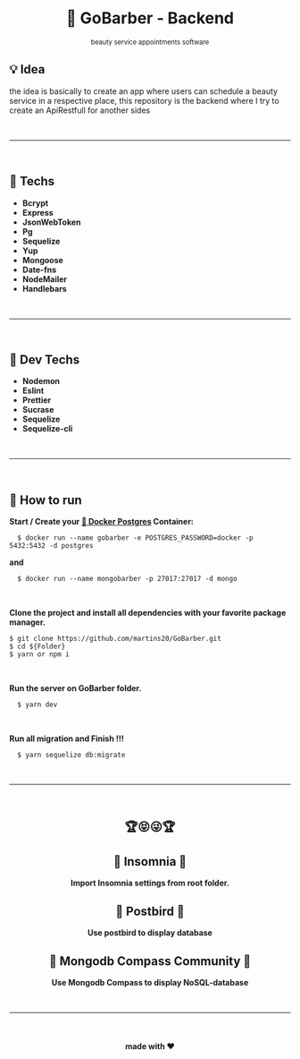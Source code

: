 <div align='center'>
  <h1 align="center">📔 GoBarber -  Backend</h1>
  <small align="center">beauty service appointments software</small>
</div>

<h2>💡 Idea</h2>
<p>the idea is basically to create an app where users can schedule a beauty service in a respective place, this repository is the backend where I try to create an ApiRestfull for another sides</p>

<br>
<hr>
<br>

<h2>📱 Techs</h2>

- <strong>Bcrypt</strong>
- <strong>Express</strong>
- <strong>JsonWebToken</strong>
- <strong>Pg</strong>
- <strong>Sequelize</strong>
- <strong>Yup</strong>
- <strong>Mongoose</strong>
- <strong>Date-fns</strong>
- <strong>NodeMailer</strong>
- <strong>Handlebars</strong>

<br>
<hr>
<br>

<h2>👾 Dev Techs</h2>

- <strong>Nodemon</strong>
- <strong>Eslint</strong>
- <strong>Prettier</strong>
- <strong>Sucrase</strong>
- <strong>Sequelize</strong>
- <strong>Sequelize-cli</strong>

<br>
<hr>
<br>

<h2>📌 How to run</h2>

<strong>Start / Create your <a href="https://hub.docker.com/_/postgres"> 🐳 Docker Postgres</a> Container:</strong>

```
  $ docker run --name gobarber -e POSTGRES_PASSWORD=docker -p 5432:5432 -d postgres
```

<strong>and</strong>

```
  $ docker run --name mongobarber -p 27017:27017 -d mongo
```

<br>

<strong>Clone the project and install all dependencies with your favorite package manager.</strong>

```
$ git clone https://github.com/martins20/GoBarber.git
$ cd ${Folder}
$ yarn or npm i
```

<br>

<strong>Run the server on GoBarber folder.</strong>

```
  $ yarn dev
```

<br>

<strong>Run all migration and Finish !!!</strong>

```
  $ yarn sequelize db:migrate
```

<br>
<hr>
<br>

<div align="center">

  <h2>🏆😝😜🏆</h2>

  <h2>📡 Insomnia 📡</h2>

<strong>Import Insomnia settings from root folder.</strong>

  <h2>👀 Postbird 👀</h2>

<strong>Use postbird to display database</strong>

  <h2>👀 Mongodb Compass Community 👀</h2>

<strong>Use Mongodb Compass to display NoSQL-database</strong>

</div>

<br>
<hr>
<br>

<h4 align="center">made with ❤️</h4>
